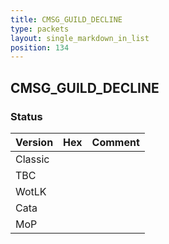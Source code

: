 ```yaml
---
title: CMSG_GUILD_DECLINE
type: packets
layout: single_markdown_in_list
position: 134
---
```


## CMSG_GUILD_DECLINE

### Status

Version | Hex | Comment
---------- | ---------- | ---------- 
Classic |  |  
TBC |  |  
WotLK |  |  
Cata |  |  
MoP |  |  